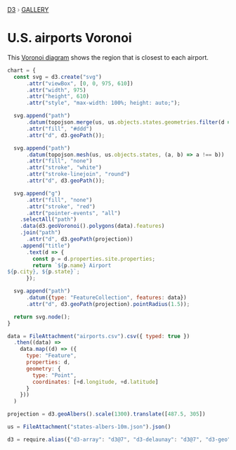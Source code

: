 <div style="color: grey; font: 13px/25.5px var(--sans-serif); text-transform: uppercase;"><h1 style="display: none;">U.S. airports Voronoi</h1><a href="https://d3js.org/">D3</a> › <a href="/@d3/gallery">Gallery</a></div>

# U.S. airports Voronoi

This [Voronoi diagram](https://github.com/Fil/d3-geo-voronoi) shows the region that is closest to each airport.

```js echo
chart = {
  const svg = d3.create("svg")
      .attr("viewBox", [0, 0, 975, 610])
      .attr("width", 975)
      .attr("height", 610)
      .attr("style", "max-width: 100%; height: auto;");

  svg.append("path")
      .datum(topojson.merge(us, us.objects.states.geometries.filter(d => d.id !== "02" && d.id !== "15")))
      .attr("fill", "#ddd")
      .attr("d", d3.geoPath());

  svg.append("path")
      .datum(topojson.mesh(us, us.objects.states, (a, b) => a !== b))
      .attr("fill", "none")
      .attr("stroke", "white")
      .attr("stroke-linejoin", "round")
      .attr("d", d3.geoPath());

  svg.append("g")
      .attr("fill", "none")
      .attr("stroke", "red")
      .attr("pointer-events", "all")
    .selectAll("path")
    .data(d3.geoVoronoi().polygons(data).features)
    .join("path")
      .attr("d", d3.geoPath(projection))
    .append("title")
      .text(d => {
        const p = d.properties.site.properties;
        return `${p.name} Airport
${p.city}, ${p.state}`;
      });

  svg.append("path")
      .datum({type: "FeatureCollection", features: data})
      .attr("d", d3.geoPath(projection).pointRadius(1.5));

  return svg.node();
}
```

```js echo
data = FileAttachment("airports.csv").csv({ typed: true })
  .then((data) =>
    data.map((d) => ({
      type: "Feature",
      properties: d,
      geometry: {
        type: "Point",
        coordinates: [+d.longitude, +d.latitude]
      }
    }))
  )
```

```js echo
projection = d3.geoAlbers().scale(1300).translate([487.5, 305])
```

```js echo
us = FileAttachment("states-albers-10m.json").json()
```

```js echo
d3 = require.alias({"d3-array": "d3@7", "d3-delaunay": "d3@7", "d3-geo": "d3@7"})("d3@7", "d3-geo-voronoi@2")
```
